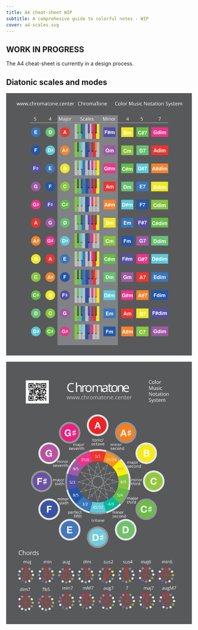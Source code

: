 ```yaml
---
title: A4 cheat-sheet WIP
subtitle: A comprehesive guide to colorful notes - WIP
cover: a4-scales.svg
---
```


## WORK IN PROGRESS

<script setup>
import drawScales from './scales.vue'
</script>

The A4 cheat-sheet is currently in a design process.

## Diatonic scales and modes

<chroma-keys chroma="111111111111" :letters="true" />

<draw-scales />
<svg-save svg="diatonic"/>

![svg](./a4-scales.svg)

![svg](./a4-circle.svg)
